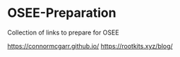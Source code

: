 # OSEE-Preparation
Collection of links to prepare for OSEE


https://connormcgarr.github.io/
https://rootkits.xyz/blog/
